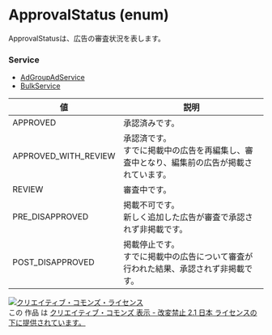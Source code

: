 # ApprovalStatus (enum)
ApprovalStatusは、広告の審査状況を表します。
### Service
+ [AdGroupAdService](../services/AdGroupAdService.md)
+ [BulkService](../services/BulkService.md)

| 値 | 説明 | 
|---|---|
| APPROVED| 承認済みです。 |
| APPROVED_WITH_REVIEW| 承認済です。<br>すでに掲載中の広告を再編集し、審査中となり、編集前の広告が掲載されています。 |
| REVIEW| 審査中です。 |
| PRE_DISAPPROVED| 掲載不可です。<br>新しく追加した広告が審査で承認されず非掲載です。 |
| POST_DISAPPROVED| 掲載停止です。<br>すでに掲載中の広告について審査が行われた結果、承認されず非掲載です。 |
<a rel="license" href="http://creativecommons.org/licenses/by-nd/2.1/jp/"><img alt="クリエイティブ・コモンズ・ライセンス" style="border-width:0" src="https://i.creativecommons.org/l/by-nd/2.1/jp/88x31.png" /></a><br />この 作品 は <a rel="license" href="http://creativecommons.org/licenses/by-nd/2.1/jp/">クリエイティブ・コモンズ 表示 - 改変禁止 2.1 日本 ライセンスの下に提供されています。</a>
